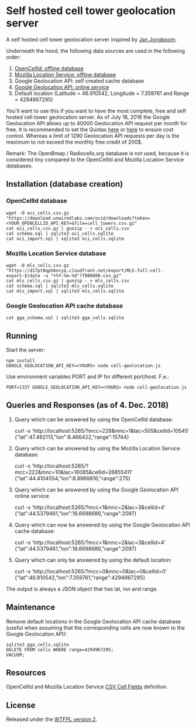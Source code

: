 # Self hosted cell tower geolocation server

A self hosted cell tower geolocation server inspired by [Jan Jongboom](https://github.com/janjongboom/opencellid).

Underneath the hood, the following data sources are used in the following order:
1. [OpenCellId: offline database](https://www.opencellid.org/downloads.php)
2. [Mozilla Location Service: offline database](https://location.services.mozilla.com/downloads)
3. Google Geolocation API: self created cache database
4. [Google Geolocation API: online service](https://developers.google.com/maps/documentation/geolocation/intro)
5. Default location (Latitude = 46.910542, Longitude = 7.359761 and Range = 4294967295)

You'll want to use this if you want to have the most complete, free and self hosted cell tower geolocation server.
As of July 16, 2018 the Google Geolocation API allows up to 40000 Geolocation API request per month for free.
It is recommended to set the Quotas [here](https://console.cloud.google.com/google/maps-apis/apis/geolocation.googleapis.com/quotas)
or [here](https://console.cloud.google.com/iam-admin/quotas) to ensure cost control.
Whereas a limit of 1290 Geolocation API requests per day is the maximum to not exceed the monthly free credit of 200$.

Remark: The OpenBmap / Radiocells.org database is not used, because it is considered tiny compared to the OpenCellId and Mozilla Location Service databases.

## Installation (database creation)

### OpenCellId database

    wget -O oci_cells.csv.gz "https://download.unwiredlabs.com/ocid/downloads?token=<YOUR_OPENCELLID_API_KEY>&file=cell_towers.csv.gz"
    cat oci_cells.csv.gz | gunzip - > oci_cells.csv
    cat schema.sql | sqlite3 oci_cells.sqlite
    cat oci_import.sql | sqlite3 oci_cells.sqlite

### Mozilla Location Service database

    wget -O mls_cells.csv.gz "https://d17pt8qph6ncyq.cloudfront.net/export/MLS-full-cell-export-$(date -u "+%Y-%m-%d")T000000.csv.gz"
    cat mls_cells.csv.gz | gunzip - > mls_cells.csv
    cat schema.sql | sqlite3 mls_cells.sqlite
    cat mls_import.sql | sqlite3 mls_cells.sqlite

### Google Geolocation API cache database

    cat gga_schema.sql | sqlite3 gga_cells.sqlite

## Running

Start the server:

    npm install
    GOOGLE_GEOLOCATION_API_KEY=<YOURS> node cell-geolocation.js

Use environment variables PORT and IP for different port/host. F.e.:

    PORT=1337 GOOGLE_GEOLOCATION_API_KEY=<YOURS> node cell-geolocation.js

## Queries and Responses (as of 4. Dec. 2018)

1. Query which can be answered by using the OpenCellId database:

    curl -s 'http://localhost:5265/?mcc=228&mnc=1&lac=505&cellid=10545'
    {"lat":47.492113,"lon":8.466422,"range":15744}

2. Query which can be answered by using the Mozilla Location Service database:

    curl -s 'http://localhost:5265/?mcc=222&mnc=10&lac=16085&cellid=26855411'
    {"lat":44.4104554,"lon":8.8969816,"range":275}

4. Query which can be answered by using the Google Geolocation API online service:

    curl -s 'http://localhost:5265/?mcc=1&mnc=2&lac=3&cellid=4'
    {"lat":44.5379461,"lon":18.6698686,"range":2097}

3. Query which can now be answered by using the Google Geolocation API cache database:

    curl -s 'http://localhost:5265/?mcc=1&mnc=2&lac=3&cellid=4'
    {"lat":44.5379461,"lon":18.6698686,"range":2097}

5. Query which can only be answered by using the default location:

    curl -s 'http://localhost:5265/?mcc=0&mnc=0&lac=0&cellid=0'
    {"lat":46.910542,"lon":7.359761,"range":4294967295}

The output is always a JSON object that has lat, lon and range.

## Maintenance

Remove default locations in the Google Geolocation API cache database (useful when assuming that the corresponding cells are now known to the Google Geolocation API):

    sqlite3 gga_cells.sqlite
    DELETE FROM cells WHERE range=4294967295;
    VACUUM;

## Resources

OpenCellId and Mozilla Location Service [CSV Cell Fields](https://mozilla.github.io/ichnaea/import_export.html) definition.

## License

Released under the [WTFPL version 2](http://sam.zoy.org/wtfpl/).
